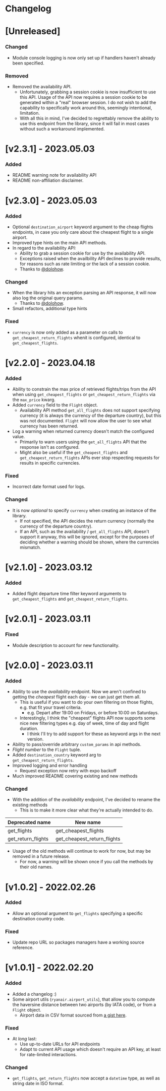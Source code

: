 # Changelog

# [Unreleased]
### Changed
- Module console logging is now only set up if handlers haven't already been specified. 

### Removed
- Removed the availability API.
  - Unfortunately, grabbing a session cookie is now insufficient to use this API.
Usage of the API now requires a session cookie to be generated within a "real" browser session.
I do not wish to add the capability to specifically work around this, seemingly intentional, limitation.
  - With all this in mind, I've decided to regrettably remove the ability to use this endpoint from the library, 
since it will fail in most cases without such a workaround implemented.


# [v2.3.1] - 2023.05.03
### Added
- README warning note for availability API
- README non-affiliation disclaimer.

# [v2.3.0] - 2023.05.03
### Added
- Optional `destination_airport` keyword argument to the cheap flights endpoints, 
in case you only care about the cheapest flight to a single airport.
- Improved type hints on the main API methods.
- In regard to the availability API:
  - Ability to grab a session cookie for use by the availability API.
  - Exceptions raised when the availbility API declines to provide results,
  for reasons such as rate limiting or the lack of a session cookie.  
  - Thanks to [@dolohow](https://www.github.com/dolohow).

### Changed
- When the library hits an exception parsing an API response, it will now also log the original query params.
  - Thanks to [@dolohow](https://www.github.com/dolohow).
- Small refactors, additional type hints 

### Fixed
- `currency` is now only added as a parameter on calls to `get_cheapest_return_flights` whenit is configured, identical
to `get_cheapest_flights`.

# [v2.2.0] - 2023.04.18
### Added
- Ability to constrain the max price of retrieved flights/trips from the API when 
using `get_cheapest_flights` or `get_cheapest_return_flights` via the `max_price` kwarg.
- Added `currency` field to the `Flight` object.
  - Availability API method `get_all_flights` does not support specifying currency (it is always the currency of the
  departure country), but this was not documented. `Flight` will now allow the user to see what currency has been
returned.
- Log a warning when returned currency doesn't match the configured value.
  - Primarily to warn users using the `get_all_flights` API that the response isn't as configured.
  - Might also be useful if the `get_cheapest_flights` and `get_cheapest_return_flights` APIs ever stop respecting
requests for results in specific currencies.

### Fixed
- Incorrect date format used for logs.

### Changed
- It is now _optional_ to specify `currency` when creating an instance of the library.
  - If not specified, the API decides the return currency (normally the currency of the departure country).
  - If an API, such as the availability / `get_all_flights` API, doesn't support it anyway, this will be ignored,
except for the purposes of deciding whether a warning should be shown, where the currencies mismatch.

# [v2.1.0] - 2023.03.12
### Added
- Added flight departure time filter keyword arguments to `get_cheapest_flights` and `get_cheapest_return_flights`.

# [v2.0.1] - 2023.03.11
### Fixed
- Module description to account for new functionality.

# [v2.0.0] - 2023.03.11

### Added
- Ability to use the _availability_ endpoint. Now we aren't confined to getting the _cheapest_ flight each day - we can just get them all.
  - This is useful if you want to do your own filtering on those flights, e.g. that fit your travel criteria.
    - e.g. Depart after 19:00 on Fridays, or before 10:00 on Saturdays.
  - Interestingly, I think the "cheapest" flights API now supports some nice new filtering types e.g. day of week, time of day and flight duration. 
    - I think I'll try to add support for these as keyword args in the next version.
- Ability to pass/override arbitrary `custom_params` in api methods.
- _Flight number_ to the `Flight` tuple.
- Added `destination_country` keyword arg to `get_cheapest_return_flights`.
- Improved logging and error handling
  - Request exception now retry with expo backoff
- Much improved README covering existing and new methods

### Changed
- With the addition of the _availability_ endpoint, I've decided to rename the existing methods
  - This is to make it more clear what they're actually intended to do.

| Deprecated name    | New name                    |
|--------------------|-----------------------------|
| get_flights        | get_cheapest_flights        |
| get_return_flights | get_cheapest_return_flights |

- Usage of the old methods will continue to work for now, but may be removed in a future release.
  - For now, a warning will be shown once if you call the methods by their old names.


# [v1.0.2] - 2022.02.26

### Added
- Allow an optional argument to `get_flights` specifying a specific destination country code.

### Fixed
- Update repo URL so packages managers have a working source reference.

# [v1.0.1] - 2022.02.20

### Added

- Added a changelog :)
- Some airport utils (`ryanair.airport_utils`), that allow you to compute the haversine distance between two airports (by IATA code), or from a `Flight` object.
  - Airport data in CSV format sourced from [a gist here](https://gist.github.com/chrisgacsal/070379c59d25c235baaa88ec61472b28).

### Fixed

- At _long_ last:
  - Use up-to-date URLs for API endpoints
  - Adapt to current API usage which doesn't require an API key, at least for rate-limited interactions.

### Changed

- `get_flights`, `get_return_flights` now accept a `datetime` type, as well as string date in ISO format.